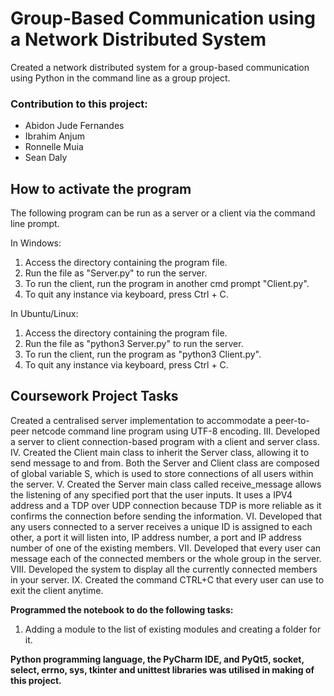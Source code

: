 # Group-Based Communication using a Network Distributed System

Created a network distributed system for a group-based communication using Python in the command line as a group project.

### Contribution to this project:
- Abidon Jude Fernandes
- Ibrahim Anjum
- Ronnelle Muia
- Sean Daly

## How to activate the program

The following program can be run as a server or a client via the command line prompt. 

In Windows:
1. Access the directory containing the program file.
2. Run the file as "Server.py" to run the server.
3. To run the client, run the program in another cmd prompt "Client.py".
4. To quit any instance via keyboard, press Ctrl + C.

In Ubuntu/Linux:
1. Access the directory containing the program file. 
2. Run the file as "python3 Server.py" to run the server.
3. To run the client, run the program as "python3 Client.py".
4. To quit any instance via keyboard, press Ctrl + C.


## Coursework Project Tasks

Created a centralised server implementation to accommodate a peer-to-peer netcode command line program using UTF-8 encoding.
III.	 Developed a server to client connection-based program with a client and server class.
IV.	 Created the Client main class to inherit the Server class, allowing it to send message to and from. Both the Server and Client class are composed of global variable S, which is used to store connections of all users within the server. 
V.	 Created the Server main class called receive_message allows the listening of any specified port that the user inputs. It uses a IPV4 address and a TDP over UDP connection because TDP is more reliable as it confirms the connection before sending the information.
VI.	 Developed that any users connected to a server receives a unique ID is assigned to each other, a port it will listen into, IP address number, a port and IP address number of one of the existing members.
VII.	 Developed that every user can message each of the connected members or the whole group in the server.
VIII.	 Developed the system to display all the currently connected members in your server.
IX.	 Created the command CTRL+C that every user can use to exit the client anytime.


**Programmed the notebook to do the following tasks:**
1. Adding a module to the list of existing modules and creating a folder for it.


**Python programming language, the PyCharm IDE, and PyQt5, socket, select, errno, sys, tkinter and unittest libraries was utilised in making of this project.**
